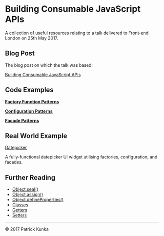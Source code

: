 # Building Consumable JavaScript APIs

A collection of useful resources relating to a talk delivered to Front-end London on 25th May 2017.

## Blog Post

The blog post on which the talk was based:

[Building Consumable JavaScript APIs](https://www.kunkalabs.com/blog/building-consumable-javascript-apis/)

## Code Examples

**[Factory Function Patterns](https://gist.github.com/patrickkunka/a65a62928f5a9e2acca6d33277d728ce)**

**[Configuration Patterns](https://gist.github.com/patrickkunka/893f9d4ba8180fa19ff9994f521d0d73)**

**[Facade Patterns](https://gist.github.com/patrickkunka/2019d6fe45abf9d5c5f8e764d05539d3)**

## Real World Example

[Datepicker](https://github.com/patrickkunka/datepicker)

A fully-functional datepicker UI widget utilising factories, configuration, and facades.

## Further Reading

- [Object.seal()](https://developer.mozilla.org/en/docs/Web/JavaScript/Reference/Global_Objects/Object/seal)
- [Object.assign()](https://developer.mozilla.org/en/docs/Web/JavaScript/Reference/Global_Objects/Object/assign)
- [Object.defineProperties()](https://developer.mozilla.org/en/docs/Web/JavaScript/Reference/Global_Objects/Object/defineProperties)
- [Classes](https://developer.mozilla.org/en/docs/Web/JavaScript/Reference/Classes)
- [Getters](https://developer.mozilla.org/en/docs/Web/JavaScript/Reference/Functions/get)
- [Setters](https://developer.mozilla.org/en/docs/Web/JavaScript/Reference/Functions/set)

---
&copy; 2017 Patrick Kunka

